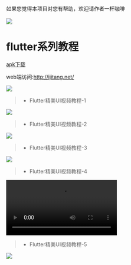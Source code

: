 
如果您觉得本项目对您有帮助，欢迎请作者一杯咖啡 <br /><br />
![](https://note.youdao.com/yws/public/resource/a15926f3009f70e71b22fcdda89c6ee9/xmlnote/BADBFF70EA2A46D9AAFC1F6E14B39871/5008)


# flutter系列教程


[apk下载](https://github.com/jiang111/flutter_code/raw/master/art/app-release.apk)


web端访问:http://ijitang.net/ 

![](https://github.com/jiang111/flutter_code/raw/master/art/1.png)


>* Flutter精美UI视频教程-1

![](https://github.com/jiang111/flutter_code/raw/master/art/1.jpg)


>* Flutter精美UI视频教程-2

![](https://github.com/jiang111/flutter_code/raw/master/art/2.jpg)


>* Flutter精美UI视频教程-3

![](https://github.com/jiang111/flutter_code/raw/master/art/3.jpg)


>* Flutter精美UI视频教程-4

![](https://github.com/jiang111/flutter_code/raw/master/art/4_f.mp4)


>* Flutter精美UI视频教程-5

![](https://github.com/jiang111/flutter_code/raw/master/art/5.png)
